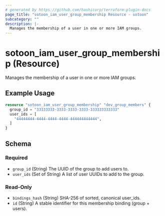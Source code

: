 ```yaml
---
# generated by https://github.com/hashicorp/terraform-plugin-docs
page_title: "sotoon_iam_user_group_membership Resource - sotoon"
subcategory: ""
description: |-
  Manages the membership of a user in one or more IAM groups.
---
```


# sotoon_iam_user_group_membership (Resource)

Manages the membership of a user in one or more IAM groups.

## Example Usage

```terraform
resource "sotoon_iam_user_group_membership" "dev_group_members" {
  group_id = "33333333-3333-3333-3333-333333333333"
  user_ids = [
    "44444444-4444-4444-4444-444444444444",
  ]
}
```

<!-- schema generated by tfplugindocs -->
## Schema

### Required

- `group_id` (String) The UUID of the group to add users to.
- `user_ids` (Set of String) A list of user UUIDs to add to the group.

### Read-Only

- `bindings_hash` (String) SHA-256 of sorted, canonical user_ids.
- `id` (String) A stable identifier for this membership binding (group + users).
